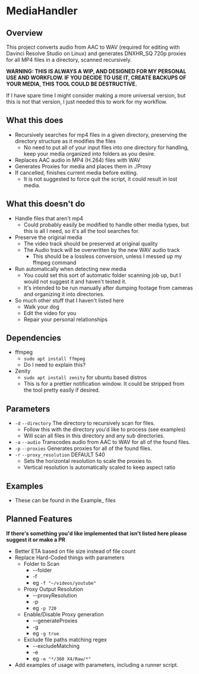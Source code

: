# MediaHandler
## Overview
This project converts audio from AAC to WAV (required for editing with Davinci Resolve Studio on Linux) and generates DNXHR_SQ 720p proxies for all MP4 files in a directory, scanned recursively.

**WARNING: THIS IS ALWAYS A WIP, AND DESIGNED FOR MY PERSONAL USE AND WORKFLOW. IF YOU DECIDE TO USE IT, CREATE BACKUPS OF YOUR MEDIA, THIS TOOL COULD BE DESTRUCTIVE.**

If I have spare time I might consider making a more universal version, but this is not that version, I just needed this to work for my workflow.

## What this does
* Recursively searches for mp4 files in a given directory, preserving the directory structure as it modifies the files
    * No need to put all of your input files into one directory for handling, keep your media organized into folders as you desire.
* Replaces AAC audio in MP4 (H.264) files with WAV
* Generates Proxies for media and places them in ./Proxy
* If cancelled, finishes current media before exiting.
    * It is not suggested to force quit the script, it could result in lost media.

## What this doesn't do
* Handle files that aren't mp4
   * Could probably easily be modified to handle other media types, but this is all I need, so it's all the tool searches for.
* Preserve the original media
   * The video track should be preserved at original quality
   * The Audio track will be overwritten by the new WAV audio track
      * This should be a lossless conversion, unless I messed up my ffmpeg command
* Run automatically when detecting new media
   * You could set this sort of automatic folder scanning job up, but I would not suggest it and haven't tested it.
   * It's intended to be run manually after dumping footage from cameras and organizing it into directories.
* So much other stuff that I haven't listed here
   * Walk your dog
   * Edit the video for you
   * Repair your personal relationships

## Dependencies
* ffmpeg
   * `sudo apt install ffmpeg`
   * Do I need to explain this?
* Zenity
    * `sudo apt install zenity` for ubuntu based distros
    * This is for a prettier notification window. It could be stripped from the tool pretty easily if desired.

## Parameters
* `-d` `--directory` The directory to recursively scan for files.
    * Follow this with the directory you'd like to process (see examples)
    * Will scan all files in this directory and any sub directories.
* `-a` `--audio` Transcodes audio from AAC to WAV for all of the found files.
* `-p` `--proxies` Generates proxies for all of the found files.
* `-r` `--proxy_resolution` DEFAULT 540
    * Sets the horizontal resolution to scale the proxies to.
    * Vertical resolution is automatically scaled to keep aspect ratio

## Examples
* These can be found in the Example_ files

## Planned Features
**If there's something you'd like implemented that isn't listed here please suggest it or make a PR**
* Better ETA based on file size instead of file count
* Replace Hard-Coded things with parameters
   * Folder to Scan
      * --folder
      * -f
      * eg `-f "~/videos/youtube"`
   * Proxy Output Resolution
      * --proxyResolution
      * -p
      * eg `-p 720`
   * Enable/Disable Proxy generation
      * --generateProxies
      * -g
      * eg `-g true`
   * Exclude file paths matching regex
      * --excludeMatching
      * -e
      * eg `-e "*/360 X4/Raw/*"`
* Add examples of usage with parameters, including a runner script.

